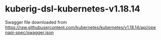 # kuberig-dsl-kubernetes-v1.18.14

Swagger file downloaded from https://raw.githubusercontent.com/kubernetes/kubernetes/v1.18.14/api/openapi-spec/swagger.json
